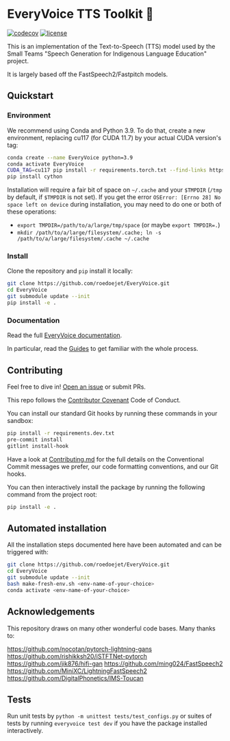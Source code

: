 # EveryVoice TTS Toolkit 💬

[![codecov](https://codecov.io/gh/roedoejet/EveryVoice/branch/main/graph/badge.svg?token=yErCxf64IU)](https://codecov.io/gh/roedoejet/EveryVoice)
[![license](https://img.shields.io/badge/Licence-MIT-green)](LICENSE)

This is an implementation of the Text-to-Speech (TTS) model used by the Small Teams "Speech Generation for Indigenous Language Education" project.

It is largely based off the FastSpeech2/Fastpitch models.

## Quickstart

### Environment
We recommend using Conda and Python 3.9. To do that, create a new environment,
replacing cu117 (for CUDA 11.7) by your actual CUDA version's tag:

```sh
conda create --name EveryVoice python=3.9
conda activate EveryVoice
CUDA_TAG=cu117 pip install -r requirements.torch.txt --find-links https://download.pytorch.org/whl/torch_stable.html
pip install cython
```

Installation will require a fair bit of space on `~/.cache` and your `$TMPDIR`
(`/tmp` by default, if `$TMPDIR` is not set).  If you get the error
`OSError: [Errno 28] No space left on device` during installation, you may need
to do one or both of these operations:
 - `export TMPDIR=/path/to/a/large/tmp/space` (or maybe `export TMPDIR=.`)
 - `mkdir /path/to/a/large/filesystem/.cache; ln -s /path/to/a/large/filesystem/.cache ~/.cache`

### Install

Clone the repository and `pip` install it locally:

```sh
git clone https://github.com/roedoejet/EveryVoice.git
cd EveryVoice
git submodule update --init
pip install -e .
```

### Documentation

Read the full [EveryVoice documentation](https://docs.everyvoice.ca/).

In particular, read the [Guides](https://docs.everyvoice.ca/guides/index.html) to get familiar with the whole process.

## Contributing

Feel free to dive in! [Open an issue](https://github.com/roedoejet/EveryVoice/issues/new) or submit PRs.

This repo follows the [Contributor Covenant](http://contributor-covenant.org/version/1/3/0/) Code of Conduct.

You can install our standard Git hooks by running these commands in your sandbox:

```sh
pip install -r requirements.dev.txt
pre-commit install
gitlint install-hook
```

Have a look at [Contributing.md](Contributing.md) for the full details on the
Conventional Commit messages we prefer, our code formatting conventions, and
our Git hooks.

You can then interactively install the package by running the following command from the project root:

```sh
pip install -e .
```

## Automated installation

All the installation steps documented here have been automated and can be triggered with:

```sh
git clone https://github.com/roedoejet/EveryVoice.git
cd EveryVoice
git submodule update --init
bash make-fresh-env.sh <env-name-of-your-choice>
conda activate <env-name-of-your-choice>
```

## Acknowledgements

This repository draws on many other wonderful code bases.
Many thanks to:

https://github.com/nocotan/pytorch-lightning-gans
https://github.com/rishikksh20/iSTFTNet-pytorch
https://github.com/jik876/hifi-gan
https://github.com/ming024/FastSpeech2
https://github.com/MiniXC/LightningFastSpeech2
https://github.com/DigitalPhonetics/IMS-Toucan

## Tests

Run unit tests by `python -m unittest tests/test_configs.py` or suites of tests by running `everyvoice test dev` if you have the package installed interactively.
